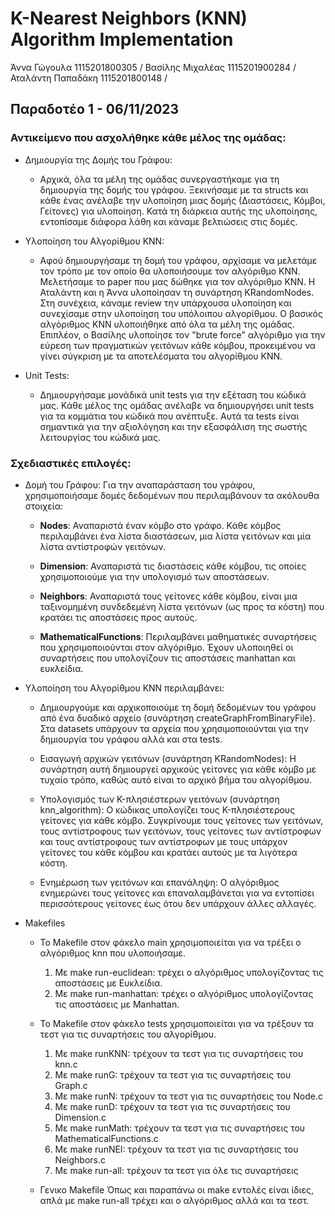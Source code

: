 # K-Nearest Neighbors (KNN) Algorithm Implementation

Άννα Γώγουλα 1115201800305 / 
Βασίλης Μιχαλέας 1115201900284 /
Αταλάντη Παπαδάκη 1115201800148 /

Παραδοτέο 1 - 06/11/2023
------
### Αντικείμενο που ασχολήθηκε κάθε μέλος της ομάδας:

- Δημιουργία της Δομής του Γράφου:

    * Αρχικά, όλα τα μέλη της ομάδας συνεργαστήκαμε για τη δημιουργία της δομής του γράφου. Ξεκινήσαμε με τα structs και κάθε ένας ανέλαβε την υλοποίηση μιας δομής (Διαστάσεις, Κόμβοι, Γείτονες) για υλοποίηση. Κατά τη διάρκεια αυτής της υλοποίησης, εντοπίσαμε διάφορα λάθη και κάναμε βελτιώσεις στις δομές.

- Υλοποίηση του Αλγορίθμου ΚΝΝ:

    * Αφού δημιουργήσαμε τη δομή του γράφου, αρχίσαμε να μελετάμε τον τρόπο με τον οποίο θα υλοποιήσουμε τον αλγόριθμο ΚΝΝ. Μελετήσαμε το paper που μας δώθηκε για τον αλγόριθμο ΚΝΝ. Η Αταλάντη και η Άννα υλοποίησαν τη συνάρτηση KRandomNodes. Στη συνέχεια, κάναμε review την υπάρχουσα υλοποίηση και συνεχίσαμε στην υλοποίηση του υπόλοιπου αλγορίθμου. Ο βασικός αλγόριθμος ΚΝΝ υλοποιήθηκε από όλα τα μέλη της ομάδας. Επιπλέον, ο Βασίλης υλοποίησε τον "brute force" αλγόριθμο για την εύρεση των πραγματικών γειτόνων κάθε κόμβου, προκειμένου να γίνει σύγκριση με τα αποτελέσματα του αλγορίθμου ΚΝΝ.

- Unit Tests:

    * Δημιουργήσαμε μονάδικά unit tests για την εξέταση του κώδικά μας. Κάθε μέλος της ομάδας ανέλαβε να δημιουργήσει unit tests για τα κομμάτια του κώδικά που ανέπτυξε. Αυτά τα tests είναι σημαντικά για την αξιολόγηση και την εξασφάλιση της σωστής λειτουργίας του κώδικά μας.

### Σχεδιαστικές επιλογές:

- Δομή του Γράφου:
    Για την αναπαράσταση του γράφου, χρησιμοποιήσαμε δομές δεδομένων που περιλαμβάνουν τα ακόλουθα στοιχεία:

    * **Nodes**: Αναπαριστά έναν κόμβο στο γράφο. Κάθε κόμβος περιλαμβάνει ένα λίστα διαστάσεων, μια λίστα γειτόνων και μία λίστα αντίστροφών γειτόνων.

    * **Dimension**: Αναπαριστά τις διαστάσεις κάθε κόμβου, τις οποίες χρησιμοποιούμε για την υπολογισμό των αποστάσεων.

    * **Neighbors**: Αναπαριστά τους γείτονες κάθε κόμβου, είναι μια ταξινομημένη συνδεδεμένη λίστα γειτόνων (ως προς τα κόστη) που κρατάει τις αποστάσεις προς αυτούς.

    * **MathematicalFunctions**: Περιλαμβάνει μαθηματικές συναρτήσεις που χρησιμοποιούνται στον αλγόριθμο. Έχουν υλοποιηθεί οι συναρτήσεις που υπολογίζουν τις αποστάσεις manhattan και ευκλείδια.

- Υλοποίηση του Αλγορίθμου KNN περιλαμβάνει:
    * Δημιουργούμε και αρχικοποιούμε τη δομή δεδομένων του γράφου από ένα δυαδικό αρχείο (συνάρτηση createGraphFromBinaryFile). Στα datasets υπάρχουν τα αρχεία που χρησιμοποιούνται για την δημιουργία του γράφου αλλά και στα tests.

    * Εισαγωγή αρχικών γειτόνων (συνάρτηση KRandomNodes): Η συνάρτηση αυτή δημιουργεί αρχικούς γείτονες για κάθε κόμβο με τυχαίο τρόπο, καθώς αυτό είναι το αρχικό βήμα του αλγορίθμου.

    * Υπολογισμός των K-πλησιέστερων γειτόνων (συνάρτηση knn_algorithm): Ο κώδικας υπολογίζει τους K-πλησιέστερους γείτονες για κάθε κόμβο. Συγκρίνουμε τους γείτονες των γειτόνων, τους αντίστροφους των γειτόνων, τους γείτονες των αντίστροφων και τους αντίστροφους των αντίστροφων με τους υπάρχον γείτονες του κάθε κόμβου και κρατάει αυτούς με τα λιγότερα κόστη.

    * Ενημέρωση των γειτόνων και επανάληψη: Ο αλγόριθμος ενημερώνει τους γείτονες και επαναλαμβάνεται για να εντοπίσει περισσότερους γείτονες έως ότου δεν υπάρχουν άλλες αλλαγές.

- Makefiles
    * Το Makefile στον φάκελο main χρησιμοποιείται για να τρέξει ο αλγόριθμος knn που υλοποιήσαμε.
      1. Με make run-euclidean: τρέχει ο αλγόριθμος υπολογίζοντας τις αποστάσεις με Ευκλείδια.
      2. Με make run-manhattan: τρέχει ο αλγόριθμος υπολογίζοντας τις αποστάσεις με Manhattan.

    * Το Makefile στον φάκελο tests χρησιμοποιείται για να τρέξουν τα τεστ για τις συναρτήσεις του αλγορίθμου.
      1. Με make runKNN: τρέχουν τα τεστ για τις συναρτήσεις του knn.c
      2. Με make runG: τρέχουν τα τεστ για τις συναρτήσεις του Graph.c
      3. Με make runN: τρέχουν τα τεστ για τις συναρτήσεις του Node.c
      4. Με make runD: τρέχουν τα τεστ για τις συναρτήσεις του Dimension.c
      5. Με make runMath: τρέχουν τα τεστ για τις συναρτήσεις του MathematicalFunctions.c
      6. Με make runNEI: τρέχουν τα τεστ για τις συναρτήσεις του Neighbors.c
      7. Με make run-all: τρέχουν τα τεστ για όλε τις συναρτήσεις
    
    * Γενικο Makefile
      Όπως και παραπάνω οι make εντολές είναι ίδιες, απλά με make run-all τρέχει και ο αλγόριθμος αλλά και τα τεστ.

